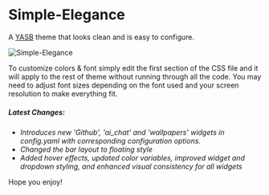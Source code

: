 # Simple-Elegance
A [YASB](https://github.com/amnweb/yasb) theme that looks clean and is easy to configure.

![Simple-Elegance](https://i.imgur.com/Y92FP8g.png "Theme Screenshot")

To customize colors & font simply edit the first section of the CSS file and it will apply to the rest of theme without running through all the code. You may need to adjust font sizes depending on the font used and your screen resolution to make everything fit.

##### Latest Changes:
- *Introduces new 'Github', 'ai_chat' and 'wallpapers' widgets in config.yaml with corresponding configuration options.*
- *Changed the bar layout to floating style*
- *Added hover effects, updated color variables, improved widget and dropdown styling, and enhanced visual consistency for all widgets*



Hope you enjoy!
